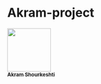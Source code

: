 # Akram-project
<a href="https://github.com/zezooli">
   <img src="https://avatars.githubusercontent.com/u/29569742?v=4?s=100" width="100px;" alt=""/>
   <br /><sub><b>Akram Shourkeshti</b></sub>
</a>

